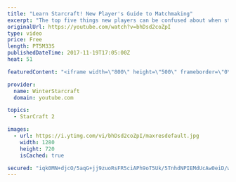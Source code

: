 ```yaml
---
title: "Learn Starcraft! New Player's Guide to Matchmaking"
excerpt: "The top five things new players can be confused about when starting off playing Starcraft 2!"
originalUrl: https://youtube.com/watch?v=bhDsd2coZpI
type: video
price: Free
length: PT5M33S
publishedDateTime: 2017-11-19T17:05:00Z
heat: 51

featuredContent: "<iframe width=\"800\" height=\"500\" frameborder=\"0\" src=\"https://www.youtube.com/embed/bhDsd2coZpI\" allow=\"accelerometer; autoplay; encrypted-media; gyroscope; picture-in-picture\" allowfullscreen></iframe>"

provider:
  name: WinterStarcraft
  domain: youtube.com

topics:
  - StarCraft 2

images:
  - url: https://i.ytimg.com/vi/bhDsd2coZpI/maxresdefault.jpg
    width: 1280
    height: 720
    isCached: true

secured: "iqk0MN+djcO/5aqG+jj9zuoRsFR5ciAPh9oT5Uk/5TnhdNPIEMdUcAw0eiD/wtXksB0E7kMJ3Cr4olaiePL12zE9Nh1DZOzvmlvrbhsYpBLqVJLZA8NnSbqR9oZ2dVuvae/byR3U8r4952+TBPdZZbv3zFFPIm8DCZA7ebUQdnHZ/Wlr43MGkBfW/v0W5/B1d/gDq8ZoXNHwc1TLdhLUG+q2oePHsRn5h4f/HTXUqKCnOxHMAPN87n7jpHV6k7378fIRrE17bhhIgNmjqFY+hG3+8r2DOKC1tWq7kAyUDXyAKEiSYafa9fgk53mlDE74emhkCiAVF2a1DJpL4W7og7zyCW7cGArorP0Wm4tTEliBI1wf4bR2km8Kbvckx9kprvsgBCzFJMGkw75wO1x1oVZ034cqa1CP74lSpzxZ73c=;qnZBhvS0s92ObevS5yhUbg=="
---
```


